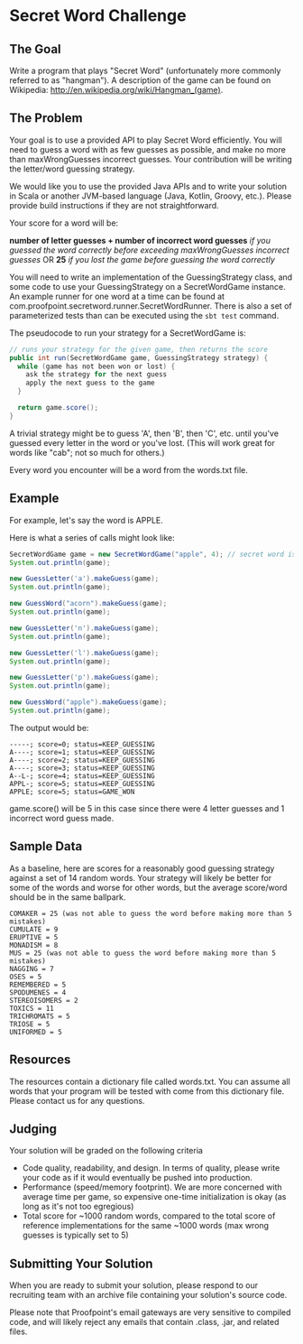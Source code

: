 # Secret Word Challenge

## The Goal
Write a program that plays "Secret Word" (unfortunately more commonly referred to as "hangman"). A description of the game can be found on Wikipedia: http://en.wikipedia.org/wiki/Hangman_(game).

## The Problem
Your goal is to use a provided API to play Secret Word efficiently. You will need to guess a word with as few guesses as possible, and make no more than maxWrongGuesses incorrect guesses. Your contribution will be writing the letter/word guessing strategy.

We would like you to use the provided Java APIs and to write your solution in Scala or another JVM-based language (Java, Kotlin, Groovy, etc.). Please provide build instructions if they are not straightforward.

Your score for a word will be:

   **number of letter guesses + number of incorrect word guesses** _if you guessed the word correctly before exceeding maxWrongGuesses incorrect guesses_
OR
   **25** _if you lost the game before guessing the word correctly_

You will need to write an implementation of the GuessingStrategy class, and some code to use your GuessingStrategy on a SecretWordGame instance. An example runner for one word at a time can be found at com.proofpoint.secretword.runner.SecretWordRunner. There is also a set of parameterized tests than can be executed using the ```sbt test``` command.

The pseudocode to run your strategy for a SecretWordGame is:

```java
// runs your strategy for the given game, then returns the score
public int run(SecretWordGame game, GuessingStrategy strategy) {
  while (game has not been won or lost) {
    ask the strategy for the next guess
    apply the next guess to the game
  }

  return game.score();
}
```

A trivial strategy might be to guess 'A', then 'B', then 'C', etc. until you've guessed every letter in the word or you've lost. (This will work great for words like "cab"; not so much for others.)

Every word you encounter will be a word from the words.txt file.

## Example

For example, let's say the word is APPLE.

Here is what a series of calls might look like:

```java
SecretWordGame game = new SecretWordGame("apple", 4); // secret word is apple, 4 wrong guesses are allowed
System.out.println(game);

new GuessLetter('a').makeGuess(game);
System.out.println(game);

new GuessWord("acorn").makeGuess(game);
System.out.println(game);

new GuessLetter('n').makeGuess(game);
System.out.println(game);

new GuessLetter('l').makeGuess(game);
System.out.println(game);

new GuessLetter('p').makeGuess(game);
System.out.println(game);

new GuessWord("apple").makeGuess(game);
System.out.println(game);
```

The output would be:

```
-----; score=0; status=KEEP_GUESSING
A----; score=1; status=KEEP_GUESSING
A----; score=2; status=KEEP_GUESSING
A----; score=3; status=KEEP_GUESSING
A--L-; score=4; status=KEEP_GUESSING
APPL-; score=5; status=KEEP_GUESSING
APPLE; score=5; status=GAME_WON
```

game.score() will be 5 in this case since there were 4 letter guesses and 1 incorrect word guess made.

## Sample Data
As a baseline, here are scores for a reasonably good guessing strategy against a set of 14 random words. Your strategy will likely be better for some of the words and worse for other words, but the average score/word should be in the same ballpark.

```
COMAKER = 25 (was not able to guess the word before making more than 5 mistakes)
CUMULATE = 9
ERUPTIVE = 5
MONADISM = 8
MUS = 25 (was not able to guess the word before making more than 5 mistakes)
NAGGING = 7
OSES = 5
REMEMBERED = 5
SPODUMENES = 4
STEREOISOMERS = 2
TOXICS = 11
TRICHROMATS = 5
TRIOSE = 5
UNIFORMED = 5
```


## Resources

The resources contain a dictionary file called words.txt. You can assume all words that your program will be tested with come from this dictionary file. Please contact us for any questions.


## Judging

Your solution will be graded on the following criteria

* Code quality, readability, and design. In terms of quality, please write your code as if it would eventually be pushed into production.
* Performance (speed/memory footprint). We are more concerned with average time per game, so expensive one-time initialization is okay (as long as it's not too egregious)
* Total score for ~1000 random words, compared to the total score of reference implementations for the same ~1000 words (max wrong guesses is typically set to 5)

## Submitting Your Solution

When you are ready to submit your solution, please respond to our recruiting team with an archive file containing your solution's source code.

Please note that Proofpoint's email gateways are very sensitive to compiled code, and will likely reject any emails that contain .class, .jar, and related files.
